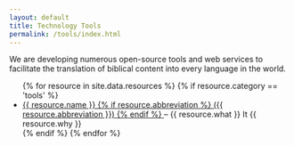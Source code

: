 ```yaml
---
layout: default
title: Technology Tools
permalink: /tools/index.html
---
```


We are developing numerous open-source tools and web services to facilitate the translation of biblical content into every language in the world.

<ul>
{% for resource in site.data.resources %}
 {% if resource.category == 'tools' %}
  <li><a href="{{ resource.url | prepend: site.baseurl }}">{{ resource.name }}
   {% if resource.abbreviation %}
    ({{ resource.abbreviation }})
   {% endif %}
  </a> – {{ resource.what }} It {{ resource.why }}</li>
 {% endif %}
{% endfor %}
</ul>
